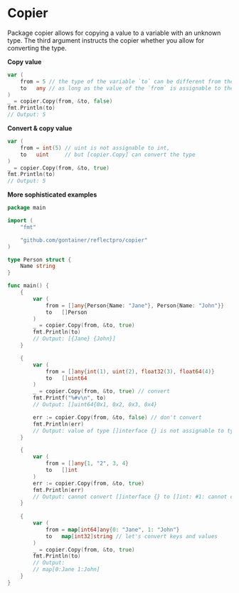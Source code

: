 # Copier

Package copier allows for copying a value to a variable with an unknown type.
The third argument instructs the copier whether you allow for converting the type.

**Copy value**

```go
var (
	from = 5 // the type of the variable `to` can be different from the type of the variable `from`
	to   any // as long as the value of the `from` is assignable to the `to`
)
_ = copier.Copy(from, &to, false)
fmt.Println(to)
// Output: 5
```

**Convert & copy value**

```go
var (
	from = int(5) // uint is not assignable to int,
	to   uint     // but [copier.Copy] can convert the type
)
_ = copier.Copy(from, &to, true)
fmt.Println(to)
// Output: 5
```

**More sophisticated examples**

```go
package main

import (
	"fmt"

	"github.com/gontainer/reflectpro/copier"
)

type Person struct {
	Name string
}

func main() {
	{
		var (
			from = []any{Person{Name: "Jane"}, Person{Name: "John"}}
			to   []Person
		)
		_ = copier.Copy(from, &to, true)
		fmt.Println(to)
		// Output: [{Jane} {John}]
	}

	{
		var (
			from = []any{int(1), uint(2), float32(3), float64(4)}
			to   []uint64
		)
		_ = copier.Copy(from, &to, true) // convert
		fmt.Printf("%#v\n", to)
		// Output: []uint64{0x1, 0x2, 0x3, 0x4}

		err := copier.Copy(from, &to, false) // don't convert
		fmt.Println(err)
		// Output: value of type []interface {} is not assignable to type []uint64
	}

	{
		var (
			from = []any{1, "2", 3, 4}
			to   []int
		)
		err := copier.Copy(from, &to, true)
		fmt.Println(err)
		// Output: cannot convert []interface {} to []int: #1: cannot convert string to int
	}
	
	{
		var (
			from = map[int64]any{0: "Jane", 1: "John"}
			to   map[int32]string // let's convert keys and values
		)
		_ = copier.Copy(from, &to, true)
		fmt.Println(to)
		// Output:
		// map[0:Jane 1:John]
    }
}
```
